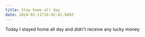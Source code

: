 ```yaml
---
title: Stay home all day
date: 2024-02-11T16:02:41.688Z
---
```


Today I stayed home all day and didn't receive any lucky money
